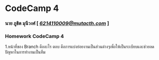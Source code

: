 # CodeCamp 4

### นาย ภูชิต  มุนีวงศ์  [ *6214110009@mutacth.com* ]

### Homework CodeCamp 4

1.หน้าที่ของ Branch คืออะไร
ตอบ คือการแบ่งย่อยงานเป็นส่วนต่างๆเพื่อให้เป็นระเบียบและช่วยลดปัญหาในการทำงานเป็นทืม